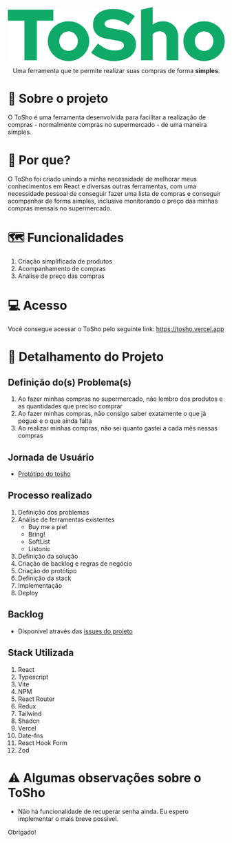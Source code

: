 <img src="src/assets/images/tosho-logo.png" alt="Tosho Logo" align="center" />
<p align="center"> Uma ferramenta que te permite realizar suas compras de forma <strong>simples</strong>. </p>

# 👀 Sobre o projeto

O ToSho é uma ferramenta desenvolvida para facilitar a realização de compras - normalmente compras no supermercado - de uma maneira simples.

# 🤔 Por que?

O ToSho foi criado unindo a minha necessidade de melhorar meus conhecimentos em React e diversas outras ferramentas, com uma necessidade pessoal de conseguir fazer uma lista de compras e conseguir acompanhar de forma simples, inclusive monitorando o preço das minhas compras mensais no supermercado.

# 🗺 Funcionalidades

1. Criação simplificada de produtos
2. Acompanhamento de compras
3. Análise de preço das compras

# 💻 Acesso

Você consegue acessar o ToSho pelo seguinte link: https://tosho.vercel.app

# 📃 Detalhamento do Projeto

## Definição do(s) Problema(s)

1. Ao fazer minhas compras no supermercado, não lembro dos produtos e as quantidades que preciso comprar
2. Ao fazer minhas compras, não consigo saber exatamente o que já peguei e o que ainda falta
3. Ao realizar minhas compras, não sei quanto gastei a cada mês nessas compras

## Jornada de Usuário

- [Protótipo do tosho](https://www.figma.com/proto/jAMv5sbiyilhpSaUTgYhQ1/Tosho?node-id=56-5775&starting-point-node-id=56%3A5775&mode=design&t=dSEL5dpraiC6kbRI-1)

## Processo realizado

1. Definição dos problemas
2. Análise de ferramentas existentes
   - Buy me a pie!
   - Bring!
   - SoftList
   - Listonic
3. Definição da solução
4. Criação de backlog e regras de negócio
5. Criação do protótipo
6. Definição da stack
7. Implementação
8. Deploy

## Backlog

- Disponível através das [issues do projeto](https://github.com/owarleysouza/tosho/issues)

## Stack Utilizada

1. React
2. Typescript
3. Vite
4. NPM
5. React Router
6. Redux
7. Tailwind
8. Shadcn
9. Vercel
10. Date-fns
11. React Hook Form
12. Zod

# ⚠ Algumas observações sobre o ToSho

- Não há funcionalidade de recuperar senha ainda. Eu espero implementar o mais breve possível.

Obrigado!

